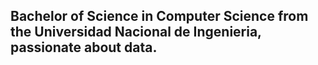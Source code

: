 ## Bachelor of Science in Computer Science from the Universidad Nacional de Ingenieria, passionate about data.
